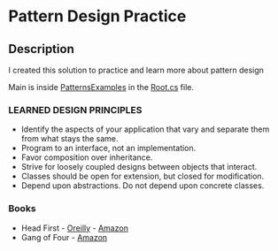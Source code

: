 # Pattern Design Practice

## Description
I created this solution to practice and learn more about pattern design

Main is inside [PatternsExamples](https://github.com/Escoto/PatternDesign/tree/master/PatternsExamples) in the [Root.cs](https://github.com/Escoto/PatternDesign/blob/master/PatternsExamples/Root.cs) file.

### LEARNED DESIGN PRINCIPLES

* Identify the aspects of your application that vary and separate them from what stays the same.
* Program to an interface, not an implementation.
* Favor composition over inheritance.
* Strive for loosely coupled designs between objects that interact.
* Classes should be open for extension, but closed for modification.
* Depend upon abstractions. Do not depend upon concrete classes.

### Books

* Head First - [Oreilly](http://shop.oreilly.com/product/9780596007126.do) - [Amazon](http://a.co/eqsdTpA)
* Gang of Four - [Amazon](http://a.co/hEV8YUZ)
